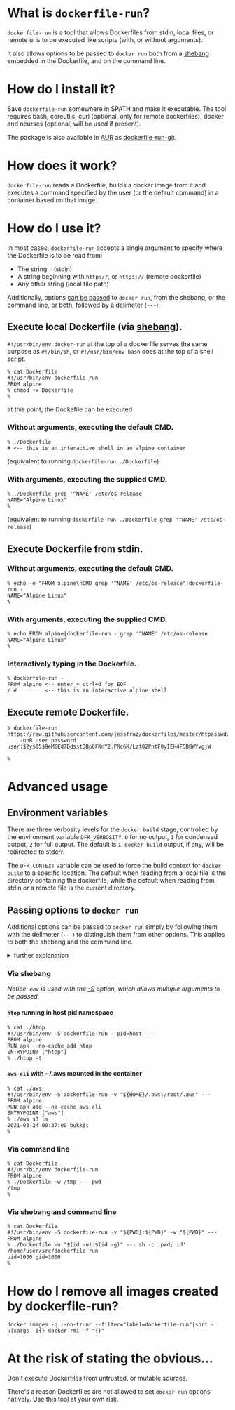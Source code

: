 # What is `dockerfile-run`?

`dockerfile-run` is a tool that allows Dockerfiles from stdin, local files, or
remote urls to be executed like scripts (with, or without arguments).

It also allows options to be passed to `docker run` both from a
[shebang](https://en.wikipedia.org/wiki/Shebang_(Unix)) embedded in the
Dockerfile, and on the command line.

# How do I install it?

Save `dockerfile-run` somewhere in $PATH and make it executable.
The tool requires bash, coreutils, curl (optional, only for remote
dockerfiles), docker and ncurses (optional, will be used if present).

The package is also available in [AUR](https://aur.archlinux.org/) as
[dockerfile-run-git](https://aur.archlinux.org/packages/dockerfile-run-git/).

# How does it work?

`dockerfile-run` reads a Dockerfile, builds a docker image from it and executes
a command specified by the user (or the default command) in a container based
on that image.

# How do I use it?

In most cases, `dockerfile-run` accepts a single argument to specify where the
Dockerfile is to be read from:
* The string `-` (stdin)
* A string beginning with `http://`, or `https://` (remote dockerfile)
* Any other string (local file path)

Additionally, options [can be passed](#passing-options-to-docker-run) to
`docker run`, from the shebang, or the command line, or both, followed by a
delimeter (`---`).

## Execute local Dockerfile (via [shebang](https://en.wikipedia.org/wiki/Shebang_(Unix))).

`#!/usr/bin/env docker-run` at the top of a dockerfile serves the same purpose
as `#!/bin/sh`, or `#!/usr/bin/env bash` does at the top of a shell script.

```console
% cat Dockerfile
#!/usr/bin/env dockerfile-run
FROM alpine
% chmod +x Dockerfile
%
```

at this point, the Dockefile can be executed

### Without arguments, executing the default CMD.

```console
% ./Dockerfile
# <-- this is an interactive shell in an alpine container
```
(equivalent to running `dockerfile-run ./Dockerfile`)

### With arguments, executing the supplied CMD.
```console
% ./Dockerfile grep '^NAME' /etc/os-release
NAME="Alpine Linux"
%
```
(equivalent to running `dockerfile-run ./Dockerfile grep '^NAME' /etc/os-release`)

## Execute Dockerfile from stdin.

### Without arguments, executing the default CMD.
```console
% echo -e "FROM alpine\nCMD grep '^NAME' /etc/os-release"|dockerfile-run -
NAME="Alpine Linux"
%
```

### With arguments, executing the supplied CMD.
```console
% echo FROM alpine|dockerfile-run - grep '^NAME' /etc/os-release
NAME="Alpine Linux"
%
```

### Interactively typing in the Dockerfile.
```console
% dockerfile-run -
FROM alpine <-- enter + ctrl+d for EOF
/ #         <-- this is an interactive alpine shell
```

## Execute remote Dockerfile.

```console
% dockerfile-run https://raw.githubusercontent.com/jessfraz/dockerfiles/master/htpasswd/Dockerfile\
    -nbB user password
user:$2y$05$9eM6Ed7Ddsst3BpQFKnY2.PRcGK/Lzt02PntF0yIEH4F5BBWYvgjW

%
```

# Advanced usage

## Environment variables

There are three verbosity levels for the `docker build` stage, controlled by
the environment variable `DFR_VERBOSITY`. `0` for no output, `1` for condensed
output, `2` for full output. The default is `1`. `docker build` output, if any,
will be redirected to stderr.

The `DFR_CONTEXT` variable can be used to force the build context for `docker
build` to a specific location. The default when reading from a local file is
the directory containing the dockerfile, while the default when reading from
stdin or a remote file is the current directory.

## Passing options to `docker run`

Additional options can be passed to `docker run` simply by following them with
the delimeter (`---`) to distinguish them from other options. This applies to
both the shebang and the command line.

<details>
<summary>further explanation</summary>
The shebang can have one of the two following forms:

```shell
#!/usr/bin/env dockerfile-run
```
```shell
#!/usr/bin/env -S dockerfile-run <docker_run_options> ---
```

Command line options can have one of the two following forms:

```console
% <dockerfile> <options>
```
```console
% <dockerfile> <docker_run_options> --- <options>
```

</details>

### Via shebang

_Notice: `env` is used with the
[-S](https://www.gnu.org/software/coreutils/manual/html_node/env-invocation.html#g_t_002dS_002f_002d_002dsplit_002dstring-usage-in-scripts)
option, which allows multiple arguments to be passed._

#### `htop` running in host pid namespace

```console
% cat ./htop
#!/usr/bin/env -S dockerfile-run --pid=host ---
FROM alpine
RUN apk --no-cache add htop
ENTRYPOINT ["htop"]
% ./htop -t
```

#### `aws-cli` with ~/.aws mounted in the container

```console
% cat ./aws
#!/usr/bin/env -S dockerfile-run -v "${HOME}/.aws:/root/.aws" ---
FROM alpine
RUN apk add --no-cache aws-cli
ENTRYPOINT ["aws"]
% ./aws s3 ls
2021-03-24 00:37:00 bukkit
%
```

### Via command line

```console
% cat Dockerfile
#!/usr/bin/env dockerfile-run
FROM alpine
% ./Dockerfile -w /tmp --- pwd
/tmp
%
```

### Via shebang and command line

```console
% cat Dockerfile
#!/usr/bin/env -S dockerfile-run -v "${PWD}:${PWD}" -w "${PWD}" ---
FROM alpine
% ./Dockerfile -u "$(id -u):$(id -g)" --- sh -c 'pwd; id'
/home/user/src/dockerfile-run
uid=1000 gid=1000
%
```

# How do I remove all images created by dockerfile-run?

```shell
docker images -q --no-trunc --filter="label=dockerfile-run"|sort -u|xargs -I{} docker rmi -f "{}"
```

# At the risk of stating the obvious...

Don't execute Dockerfiles from untrusted, or mutable sources.

There's a reason Dockerfiles are not allowed to set `docker run` options
natively. Use this tool at your own risk.
